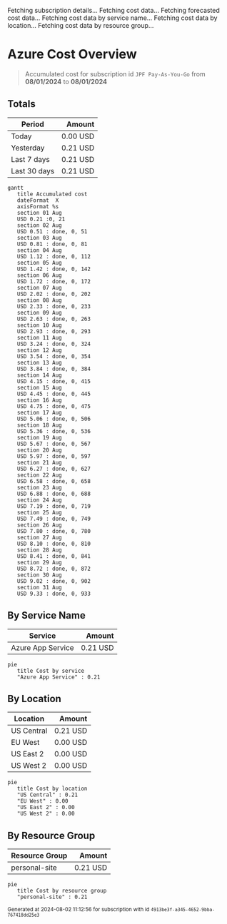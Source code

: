 Fetching subscription details...
Fetching cost data...
Fetching forecasted cost data...
Fetching cost data by service name...
Fetching cost data by location...
Fetching cost data by resource group...
# Azure Cost Overview

> Accumulated cost for subscription id `JPF Pay-As-You-Go` from **08/01/2024** to **08/01/2024**

## Totals

|Period|Amount|
|---|---:|
|Today|0.00 USD|
|Yesterday|0.21 USD|
|Last 7 days|0.21 USD|
|Last 30 days|0.21 USD|

```mermaid
gantt
   title Accumulated cost
   dateFormat  X
   axisFormat %s
   section 01 Aug
   USD 0.21 :0, 21
   section 02 Aug
   USD 0.51 : done, 0, 51
   section 03 Aug
   USD 0.81 : done, 0, 81
   section 04 Aug
   USD 1.12 : done, 0, 112
   section 05 Aug
   USD 1.42 : done, 0, 142
   section 06 Aug
   USD 1.72 : done, 0, 172
   section 07 Aug
   USD 2.02 : done, 0, 202
   section 08 Aug
   USD 2.33 : done, 0, 233
   section 09 Aug
   USD 2.63 : done, 0, 263
   section 10 Aug
   USD 2.93 : done, 0, 293
   section 11 Aug
   USD 3.24 : done, 0, 324
   section 12 Aug
   USD 3.54 : done, 0, 354
   section 13 Aug
   USD 3.84 : done, 0, 384
   section 14 Aug
   USD 4.15 : done, 0, 415
   section 15 Aug
   USD 4.45 : done, 0, 445
   section 16 Aug
   USD 4.75 : done, 0, 475
   section 17 Aug
   USD 5.06 : done, 0, 506
   section 18 Aug
   USD 5.36 : done, 0, 536
   section 19 Aug
   USD 5.67 : done, 0, 567
   section 20 Aug
   USD 5.97 : done, 0, 597
   section 21 Aug
   USD 6.27 : done, 0, 627
   section 22 Aug
   USD 6.58 : done, 0, 658
   section 23 Aug
   USD 6.88 : done, 0, 688
   section 24 Aug
   USD 7.19 : done, 0, 719
   section 25 Aug
   USD 7.49 : done, 0, 749
   section 26 Aug
   USD 7.80 : done, 0, 780
   section 27 Aug
   USD 8.10 : done, 0, 810
   section 28 Aug
   USD 8.41 : done, 0, 841
   section 29 Aug
   USD 8.72 : done, 0, 872
   section 30 Aug
   USD 9.02 : done, 0, 902
   section 31 Aug
   USD 9.33 : done, 0, 933
```

## By Service Name

|Service|Amount|
|---|---:|
|Azure App Service|0.21 USD|

```mermaid
pie
   title Cost by service
   "Azure App Service" : 0.21
```

## By Location

|Location|Amount|
|---|---:|
|US Central|0.21 USD|
|EU West|0.00 USD|
|US East 2|0.00 USD|
|US West 2|0.00 USD|

```mermaid
pie
   title Cost by location
   "US Central" : 0.21
   "EU West" : 0.00
   "US East 2" : 0.00
   "US West 2" : 0.00
```

## By Resource Group

|Resource Group|Amount|
|---|---:|
|personal-site|0.21 USD|

```mermaid
pie
   title Cost by resource group
   "personal-site" : 0.21
```

<sup>Generated at 2024-08-02 11:12:56 for subscription with id `4913be3f-a345-4652-9bba-767418dd25e3`</sup>

